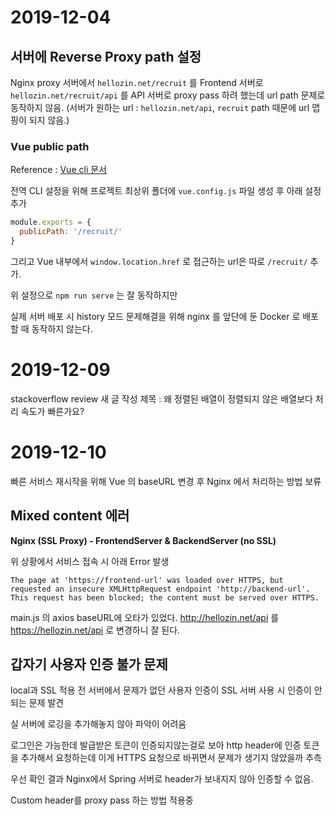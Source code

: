 # 2019-12-04

## 서버에 Reverse Proxy path 설정

Nginx proxy 서버에서 `hellozin.net/recruit` 를 Frontend 서버로 `hellozin.net/recruit/api` 를 API 서버로 proxy pass 하려 했는데 url path 문제로 동작하지 않음. (서버가 원하는 url : `hellozin.net/api`, `recruit` path 때문에 url 맵핑이 되지 않음.)

### Vue public path

Reference : [Vue cli 문서](https://cli.vuejs.org/config/#global-cli-config)

전역 CLI 설정을 위해 프로젝트 최상위 폴더에 `vue.config.js` 파일 생성 후 아래 설정 추가

```js
module.exports = {
  publicPath: '/recruit/'
}
```

그리고 Vue 내부에서 `window.location.href` 로 접근하는 url은 따로 `/recruit/` 추가.

위 설정으로 `npm run serve` 는 잘 동작하지만

실제 서버 배포 시 history 모드 문제해결을 위해 nginx 를 앞단에 둔 Docker 로 배포할 때 동작하지 않는다.

# 2019-12-09

stackoverflow review 새 글 작성
제목 : 왜 정렬된 배열이 정렬되지 않은 배열보다 처리 속도가 빠른가요?

# 2019-12-10

빠른 서비스 재시작을 위해 Vue 의 baseURL 변경 후 Nginx 에서 처리하는 방법 보류


## Mixed content 에러

**Nginx (SSL Proxy) - FrontendServer & BackendServer (no SSL)**

위 상황에서 서비스 접속 시 아래 Error 발생

```
The page at 'https://frontend-url' was loaded over HTTPS, but requested an insecure XMLHttpRequest endpoint 'http://backend-url'.
This request has been blocked; the content must be served over HTTPS.
```

main.js 의 axios baseURL에 오타가 있었다. http://hellozin.net/api 를 https://hellozin.net/api 로 변경하니 잘 된다.

## 갑자기 사용자 인증 불가 문제

local과 SSL 적용 전 서버에서 문제가 없던 사용자 인증이 SSL 서버 사용 시 인증이 안되는 문제 발견

실 서버에 로깅을 추가해놓지 않아 파악이 어려움

로그인은 가능한데 발급받은 토큰이 인증되지않는걸로 보아 http header에 인증 토큰을 추가해서 요청하는데 이게 HTTPS 요청으로 바뀌면서 문제가 생기지 않았을까 추측

우선 확인 결과 Nginx에서 Spring 서버로 header가 보내지지 않아 인증할 수 없음.

Custom header를 proxy pass 하는 방법 적용중
